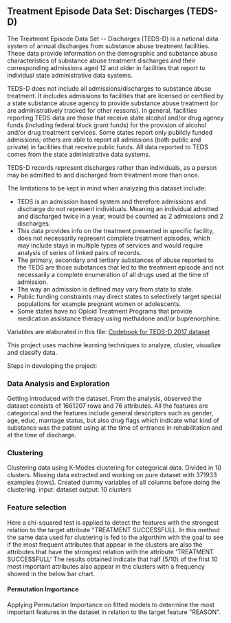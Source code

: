 <h2>Treatment Episode Data Set: Discharges (TEDS-D)</h2>

The Treatment Episode Data Set -- Discharges (TEDS-D) is a national data system of annual discharges from substance abuse treatment
facilities. These data provide information on the demographic and substance abuse characteristics of substance abuse treatment 
discharges and their corresponding admissions aged 12 and older in facilities that report to individual state administrative data systems.

TEDS-D does not include all admissions/discharges to substance abuse treatment. 
It includes admissions to facilities that are licensed or certified by a state substance abuse agency to provide 
substance abuse treatment (or are administratively tracked for other reasons). In general, facilities reporting TEDS 
data are those that receive state alcohol and/or drug agency funds (including federal block grant funds) for the provision
of alcohol and/or drug treatment services. Some states report only publicly funded admissions; others are able to report all
admissions (both public and private) in facilities that receive public funds. All data reported to TEDS comes from the state 
administrative data systems.

TEDS-D records represent discharges rather than individuals, as a person may be admitted to and discharged from treatment 
more than once.

The limitations to be kept in mind when analyzing this dataset include:
- TEDS is an admission based system and therefore admissions and discharge do not represent individuals. Meaning an individual admitted and discharged twice in a year, would be counted as 2 admissions and 2 discharges.
- This data provides info on the treatment presented in specific facility, does not necessarily represent complete treatment episodes, which may include stays in multiple types of services and would require analysis of series of linked pairs of records.
- The primary, secondary and tertiary substances of abuse reported to the TEDS are those substances that led to the treatment episode and not necessarily a complete enumeration of all drugs used at the time of admission.
- The way an admission is defined may vary from state to state.
- Public funding constraints may direct states to selectively target special populations for example pregnant women or adolescents.
- Some states have no Opioid Treatment Programs that provide medication assistance therapy using methadone and/or buprenorphine.


Variables are elaborated in this file:
<a href="https://www.icpsr.umich.edu/icpsrweb/ICPSR/studies/30122/variables?start=0&sort=VARLABEL_SORT%20asc&STUDYQ=30122&EXTERNAL_FLAG=1&ARCHIVE=ICPSR&rows=50#"> Codebook for TEDS-D 2017 dataset </a>

This project uses machine learning techniques to analyze, cluster, visualize and classify data. 

Steps in developing the project:
<h3>Data Analysis and Exploration</h3>

Getting introduced with the dataset. From the analysis, observed the dataset consists of 1661207 rows and 76 attributes. All the features are categorical and the features include general descriptors such as gender, age, educ, marriage status, but also drug flags which indicate what kind of substance was the patient using at the time of entrance in rehabilitation and at the time of discharge. 

<h3>Clustering</h3>

Clustering data using K-Modes clustering for categorical data. Divided in 10 clusters. Missing data extracted and working on pure dataset with 371933 examples (rows). Created dummy variables of all columns before doing the clustering.
input: dataset
output: 10 clusters

<h3>Feature selection</h3>

Here a chi-squared test is applied to detect the features with the strongest relation to the target attribute "TREATMENT SUCCESSFULL. 
In this method the same data used for clustering is fed to the algorthim with the goal to see if the most frequent attributes that appear in the clusters are also the attributes that have the strongest relation with the attribute 'TREATMENT SUCCESSFULL' 
The results obtained indicate that half (5/10) of the first 10 most important attributes also appear in the clusters with a frequency showed in the below bar chart.

<h4>Permutation Importance</h4>

Applying Permutation Importance on fitted models to determine the most important features in the dataset in relation to the target feature "REASON". 


